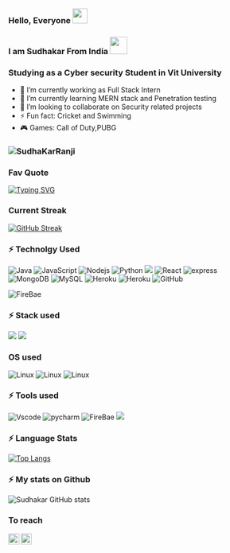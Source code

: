 
### Hello, Everyone <img src="https://raw.githubusercontent.com/MartinHeinz/MartinHeinz/master/wave.gif" width="30px">

### I am Sudhakar From India <img src="https://raw.githubusercontent.com/lipis/flag-icon-css/master/flags/4x3/in.svg" width="35px">
### Studying as a Cyber security Student in Vit University 


- 🔭 I’m currently working as Full Stack Intern
- 🌱 I’m currently learning MERN stack and Penetration testing
- 👯 I’m looking to collaborate on Security related projects 
- ⚡ Fun fact: Cricket and Swimming
- 🎮 Games: Call of Duty,PUBG
### <img src="https://komarev.com/ghpvc/?username=SudhaKarRanji&label=Profile%20views&color=129e00&style=plastic" alt="SudhaKarRanji" />
### Fav Quote
[![Typing SVG](https://readme-typing-svg.herokuapp.com?font=fantasy&color=F7A113&size=25&center=true&vCenter=true&multiline=true&width=600&height=80&lines=%E5%B7%B2%E7%9F%A5%E7%9A%84%E6%81%B6%E9%AD%94%E8%83%9C%E8%BF%87%E6%9C%AA%E7%9F%A5%E7%9A%84%E7%A5%9E;%F0%9F%98%88+Known+devil+is+better+than+unknow+God+%F0%9F%94%B1)](https://git.io/typing-svg)
### Current Streak
[![GitHub Streak](http://github-readme-streak-stats.herokuapp.com?user=SudhaKarRanji&theme=blue-green&hide_border=true&currStreakNum=DD2727)](https://git.io/streak-stats)
### :zap: Technolgy Used
![Java](https://img.shields.io/badge/-java-E34A86?style=flat-square&logo=java)
![JavaScript](https://img.shields.io/badge/-JavaScript-black?style=flat-square&logo=javascript)
![Nodejs](https://img.shields.io/badge/-Node.js-black?style=flat-square&logo=Node-dot-js)
![Python](https://img.shields.io/badge/-Python-black?style=flat-square&logo=Python)
![](https://img.shields.io/badge/Spring-6DB33F?style=flat-square&logo=spring&logoColor=white)
![React](https://img.shields.io/badge/-React-black?style=flat-square&logo=react)
![express](https://img.shields.io/badge/-Express-430098?style=flat-square&logo=express)
![MongoDB](https://img.shields.io/badge/-MongoDB-black?style=flat-square&logo=mongodb)
![MySQL](https://img.shields.io/badge/-MySQL-black?style=flat-square&logo=mysql)
![Heroku](https://img.shields.io/badge/-Heroku-430098?style=flat-square&logo=heroku)
![Heroku](https://img.shields.io/badge/-Netlify-430098?style=flat-square&logo=netlify)
![GitHub](https://img.shields.io/badge/-GitHub-181717?style=flat-square&logo=github)

![FireBae](https://img.shields.io/badge/-FireBase-181717?style=flat-square&logo=firebase)
### :zap: Stack used
![](https://img.shields.io/badge/Java-Spring_Boot-blueviolet)  ![](https://img.shields.io/badge/JavaScript-MERN-blueviolet)
### OS used
![Linux](https://img.shields.io/badge/-Linux-181717?style=flat-square&logo=linux) 
![Linux](https://img.shields.io/badge/-Windows-430098?style=flat-square&logo=windows) 
![Linux](https://img.shields.io/badge/Kali_Linux-557C94?style=flat-square&logo=kali-linux&logoColor=white) 
### :zap: Tools used
![Vscode](https://img.shields.io/badge/Visual_Studio_Code-0078D4?style=flat-square&logo=visual%20studio%20code)
![pycharm](https://img.shields.io/badge/pycharm-143?style=flat-sqyare&logo=pycharm&logoColor=black&color=black&labelColor=green)
![FireBae](https://img.shields.io/badge/Eclipse-2C2255?style=flat-square&logo=eclipse&logoColor=white)
![](https://img.shields.io/badge/Postman-FF6C37?style=flat-square&logo=postman&logoColor=green)

### :zap: Language Stats
[![Top Langs](https://github-readme-stats.vercel.app/api/top-langs/?username=SudhaKarRanji&theme=cobalt)](https://github.com/SudhaKarRanji/github-readme-stats) 



### :zap: My stats on Github
![Sudhakar GitHub stats](https://github-readme-stats.vercel.app/api?username=SudhaKarRanji&show_icons=true&theme=algolia)

### To reach
<a href="https://twitter.com/prince_ranji">
  <img align="left" alt="Sudhakar Ranjith | Twitter" width="22px" src="https://raw.githubusercontent.com/peterthehan/peterthehan/master/assets/twitter.svg" />
</a>
<a href="https://www.linkedin.com/in/sudhakar-b-0837b2156/">
  <img align="left" alt="Sudhakar's LinkedIN" width="22px" src="https://raw.githubusercontent.com/peterthehan/peterthehan/master/assets/linkedin.svg" />
</a>


